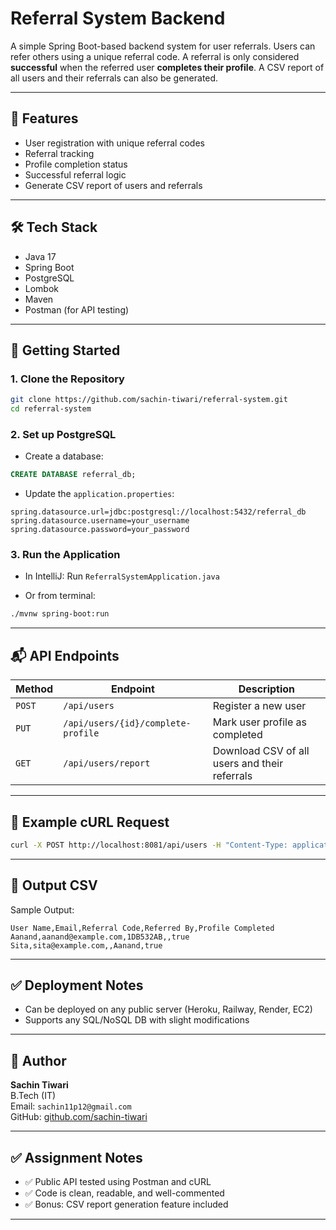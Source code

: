 # Referral System Backend

A simple Spring Boot-based backend system for user referrals. Users can refer others using a unique referral code. A referral is only considered **successful** when the referred user **completes their profile**. A CSV report of all users and their referrals can also be generated.

---

## 📌 Features

- User registration with unique referral codes
- Referral tracking
- Profile completion status
- Successful referral logic
- Generate CSV report of users and referrals

---

## 🛠️ Tech Stack

- Java 17
- Spring Boot
- PostgreSQL
- Lombok
- Maven
- Postman (for API testing)

---

## 🚀 Getting Started

### 1. Clone the Repository

```bash
git clone https://github.com/sachin-tiwari/referral-system.git
cd referral-system
```

### 2. Set up PostgreSQL

- Create a database:

```sql
CREATE DATABASE referral_db;
```

- Update the `application.properties`:

```properties
spring.datasource.url=jdbc:postgresql://localhost:5432/referral_db
spring.datasource.username=your_username
spring.datasource.password=your_password
```

### 3. Run the Application

- In IntelliJ: Run `ReferralSystemApplication.java`

- Or from terminal:

```bash
./mvnw spring-boot:run
```

---

## 📬 API Endpoints

| Method | Endpoint | Description |
|--------|----------|-------------|
| `POST` | `/api/users` | Register a new user |
| `PUT` | `/api/users/{id}/complete-profile` | Mark user profile as completed |
| `GET` | `/api/users/report` | Download CSV of all users and their referrals |

---

## 🧪 Example cURL Request

```bash
curl -X POST http://localhost:8081/api/users -H "Content-Type: application/json" -d '{"name": "Aanand", "email": "Aanand@example.com"}'
```

---

## 📁 Output CSV

Sample Output:
```
User Name,Email,Referral Code,Referred By,Profile Completed
Aanand,aanand@example.com,1DB532AB,,true
Sita,sita@example.com,,Aanand,true
```

---

## ✅ Deployment Notes

- Can be deployed on any public server (Heroku, Railway, Render, EC2)
- Supports any SQL/NoSQL DB with slight modifications

---

## 🧠 Author

**Sachin Tiwari**  
B.Tech (IT)  
Email: `sachin11p12@gmail.com`  
GitHub: [github.com/sachin-tiwari](https://github.com/sachin11p12)



---

## ✅ Assignment Notes

- ✅ Public API tested using Postman and cURL
- ✅ Code is clean, readable, and well-commented
- ✅ Bonus: CSV report generation feature included

---
